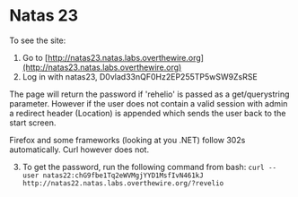 # Natas 23

To see the site:

1. Go to [http://natas23.natas.labs.overthewire.org](http://natas23.natas.labs.overthewire.org)
2. Log in with natas23, D0vlad33nQF0Hz2EP255TP5wSW9ZsRSE

The page will return the password if 'rehelio' is passed as a get/querystring parameter. However if the user does not contain a valid session with admin a redirect header (Location) is appended which sends the user back to the start screen.

Firefox and some frameworks (looking at you .NET) follow 302s automatically. Curl however does not.

3. To get the password, run the following command from bash: `curl --user natas22:chG9fbe1Tq2eWVMgjYYD1MsfIvN461kJ http://natas22.natas.labs.overthewire.org/?revelio`